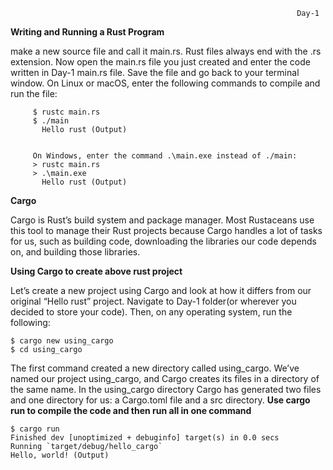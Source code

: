                                                                     Day-1
   **Writing and Running a Rust Program**
   
   make a new source file and call it main.rs. Rust files always end with the .rs extension.
   Now open the main.rs file you just created and enter the code written in Day-1 main.rs file.
   Save the file and go back to your terminal window. 
   On Linux or macOS, enter the following commands to compile and run the file:
         
         $ rustc main.rs
         $ ./main
           Hello rust (Output)
         
         
         On Windows, enter the command .\main.exe instead of ./main:
         > rustc main.rs
         > .\main.exe
           Hello rust (Output)
           
           
   **Cargo**
          
   Cargo is Rust’s build system and package manager. Most Rustaceans use this tool to manage their Rust projects because Cargo handles a lot of tasks for us, such as        building code, downloading the libraries our code depends on, and building those libraries.
         
   **Using Cargo to create above rust project**
   
   Let’s create a new project using Cargo and look at how it differs from our original “Hello rust” project. Navigate to Day-1 folder(or wherever you decided to store 
   your code). Then, on any operating system, run the following:
   
    $ cargo new using_cargo
    $ cd using_cargo
    
   The first command created a new directory called using_cargo. We’ve named our project using_cargo, and Cargo creates its files in a directory of the same name.
   In the using_cargo directory Cargo has generated two files and one directory for us: a Cargo.toml file and a src directory.
  **Use cargo run to compile the code and then run all in one command**


    $ cargo run
    Finished dev [unoptimized + debuginfo] target(s) in 0.0 secs
    Running `target/debug/hello_cargo`
    Hello, world! (Output)
